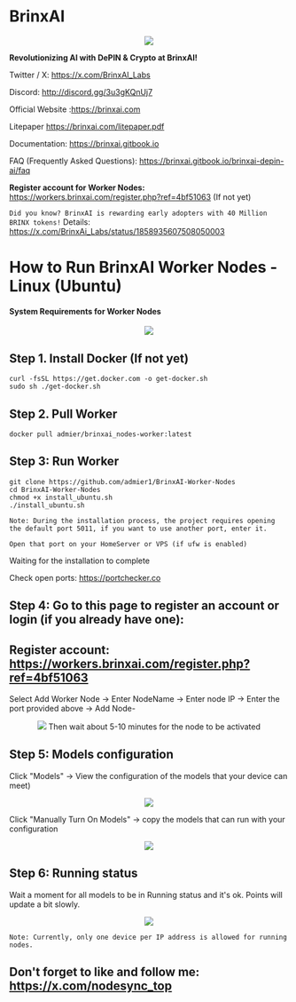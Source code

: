 # BrinxAI

<p align="center">
<img src="https://github.com/user-attachments/assets/fdf3aeb0-e4b0-4dec-8533-fa054b482b63"
</p>
  
**Revolutionizing AI with DePIN & Crypto at BrinxAI!**

Twitter / X: https://x.com/BrinxAI_Labs

Discord:   http://discord.gg/3u3gKQnUj7

Official Website :https://brinxai.com

Litepaper
https://brinxai.com/litepaper.pdf

Documentation: https://brinxai.gitbook.io

FAQ (Frequently Asked Questions): https://brinxai.gitbook.io/brinxai-depin-ai/faq

**Register account for Worker Nodes:** https://workers.brinxai.com/register.php?ref=4bf51063 (If not yet)

`Did you know? BrinxAI is rewarding early adopters with 40 Million BRINX tokens!`
Details: https://x.com/BrinxAi_Labs/status/1858935607508050003

# How to Run BrinxAI Worker Nodes - Linux (Ubuntu)
#### System Requirements for Worker Nodes
<p align="center">
<img src="https://github.com/user-attachments/assets/d6ab92e3-5444-40cd-884d-5d499c3d34e1" />
</p>

## Step 1. Install Docker (If not yet)
```
curl -fsSL https://get.docker.com -o get-docker.sh
sudo sh ./get-docker.sh
```
## Step 2. Pull Worker
```
docker pull admier/brinxai_nodes-worker:latest
```
## Step 3: Run Worker
```
git clone https://github.com/admier1/BrinxAI-Worker-Nodes
cd BrinxAI-Worker-Nodes
chmod +x install_ubuntu.sh
./install_ubuntu.sh
```
`Note: During the installation process, the project requires opening the default port 5011, if you want to use another port, enter it.`

`Open that port on your HomeServer or VPS (if ufw is enabled)`

Waiting for the installation to complete

Check open ports: https://portchecker.co

## Step 4: Go to this page to register an account or login (if you already have one): 

## **Register account:** https://workers.brinxai.com/register.php?ref=4bf51063

Select Add Worker Node -> Enter NodeName -> Enter node IP -> Enter the port provided above -> Add Node-
<p align="center">
<img src="https://github.com/user-attachments/assets/8afb4cbb-f4d7-40ff-8275-66ee008888fd"
</p>
Then wait about 5-10 minutes for the node to be activated
  
## Step 5: Models configuration

Click "Models" -> View the configuration of the models that your device can meet)
<p align="center">
<img src="https://github.com/user-attachments/assets/752abe5e-e13f-410a-bf74-fc22a73ccd30"
</p>

Click "Manually Turn On Models" -> copy the models that can run with your configuration
<p align="center">
<img src="https://github.com/user-attachments/assets/dddfa20b-dd55-49a3-8c79-0bb2a65958b6"
</p>

## Step 6: Running status

Wait a moment for all models to be in Running status and it's ok. Points will update a bit slowly.
<p align="center">
<img src="https://github.com/user-attachments/assets/383a59f7-107f-42c3-8ce0-e27e4a6a6af3"
</p>

`Note: Currently, only one device per IP address is allowed for running nodes.`

## Don't forget to like and follow me: https://x.com/nodesync_top
